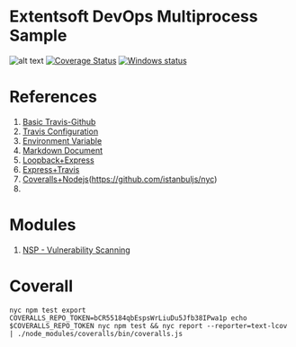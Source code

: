 # Extentsoft DevOps Multiprocess Sample

![alt text](https://api.travis-ci.org/extentsoft/devops-multiprocess.svg?branch=master)
[![Coverage Status](https://coveralls.io/repos/github/extentsoft/devops-multiprocess/badge.svg?branch=master)](https://coveralls.io/github/extentsoft/devops-multiprocess?branch=master)
[![Windows status](https://ci.appveyor.com/api/projects/status/1i9hlony3hij2ra4?svg=true)](https://ci.appveyor.com/project/extentsoft/devops-multiprocess)




# References
1. [Basic Travis-Github](https://github.com/dwyl/learn-travis)
2. [Travis Configuration](https://docs.travis-ci.com/user/customizing-the-build)
3. [Environment Variable](https://www.twilio.com/blog/2017/08/working-with-environment-variables-in-node-js.html)
4. [Markdown Document](https://github.com/adam-p/markdown-here/wiki/Markdown-Cheatsheet#links)
5. [Loopback+Express](http://loopback.io/doc/en/lb3/Add-a-custom-Express-route.html)
6. [Express+Travis](https://github.com/expressjs/express)
7. [Coveralls+Nodejs](https://github.com/nickmerwin/node-coveralls)(https://github.com/istanbuljs/nyc)
8. 


# Modules
1. [NSP - Vulnerability Scanning](https://www.npmjs.com/package/nsp)


# Coverall
`
nyc npm test
export COVERALLS_REPO_TOKEN=bCR55184qbEspsWrLiuDu5Jfb38IPwa1p
echo $COVERALLS_REPO_TOKEN
nyc npm test && nyc report --reporter=text-lcov | ./node_modules/coveralls/bin/coveralls.js
`